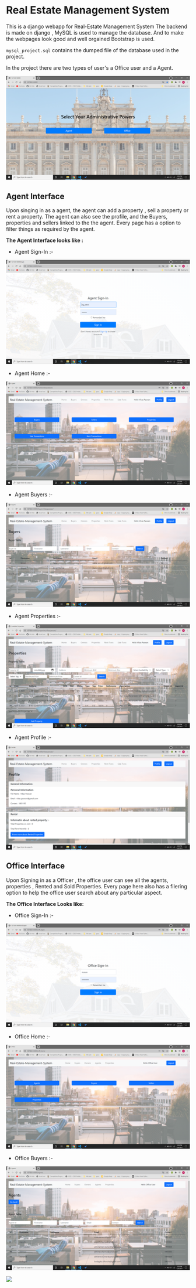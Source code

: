 # Real Estate Management System


This is a django webapp for Real-Estate Management System
The backend is made on django , MySQL is used to manage the database. And to make the webpages look good and well orgained Bootstrap is used.

`mysql_project.sql` contains the dumped file of the database used in the project. 


In the project there are two types of user's a Office user and a Agent.

![Alt text]( ./pictures/Select.png "select administrative powers")


## Agent Interface
Upon singing in as a agent, the agent can add a property , sell a property or rent a property. The agent can also see the profile, and the Buyers, properties and sellers linked to the the agent. Every page has a option to filter things as required by the agent.

**The Agent Interface looks like :**

- Agent Sign-In :-

![Alt text]( ./pictures/Agent-SignIn.png "sign in page of agent")

- Agent Home :-

![Alt text]( ./pictures/Agent-Home.png "home page of agent")

- Agent Buyers :-

![Alt text]( ./pictures/Agent-Buyers.png "buyers page of agent")

- Agent Properties :-

![Alt text]( ./pictures/Agent-Properties.png "properties page of agent")

- Agent Profile :-

![Alt text]( ./pictures/Agent-Profile.png "profile page of agent")


## Office Interface
Upon Signing in as a Officer , the office user can see all the agents, properties , Rented and Sold Properties. Every page here also has a filering option to help the office user search about any particular aspect.

**The Office Interface Looks like:**

- Office Sign-In :-

![Alt text]( ./pictures/Office-SignIn.png "sign in page of office user")

- Office Home :-

![Alt text]( ./pictures/Office-Home.png "Home page of office user")

- Office Buyers :-

![Alt text]( ./pictures/Office-Agents.png "Agents page of office user")

<a href="https://github.com/manan2110/Real-Estate-Management/graphs/contributors">
  <img src="https://contrib.rocks/image?repo=manan2110/Real-Estate-Management" />
</a>

